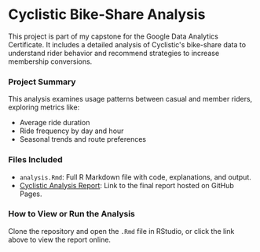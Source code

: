 # Cyclistic Bike-Share Analysis

This project is part of my capstone for the Google Data Analytics Certificate. It includes a detailed analysis of Cyclistic's bike-share data to understand rider behavior and recommend strategies to increase membership conversions.

### Project Summary
This analysis examines usage patterns between casual and member riders, exploring metrics like:
- Average ride duration
- Ride frequency by day and hour
- Seasonal trends and route preferences

### Files Included
- `analysis.Rmd`: Full R Markdown file with code, explanations, and output.
- [Cyclistic Analysis Report](https://maniac49.github.io/Google-Data-Analytics-Cyclistic/): Link to the final report hosted on GitHub Pages.

### How to View or Run the Analysis
Clone the repository and open the `.Rmd` file in RStudio, or click the link above to view the report online.
